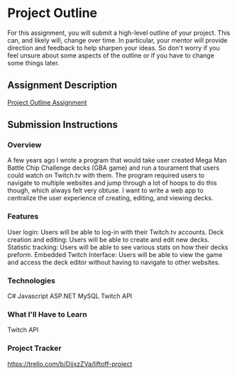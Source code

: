 # Project Outline
For this assignment, you will submit a high-level outline of your project. This can, and likely will, change over time. In particular, your mentor will provide direction and feedback to help sharpen your ideas. So don't worry if you feel unsure about some aspects of the outline or if you have to change some things later.

## Assignment Description
[Project Outline Assignment](https://education.launchcode.org/liftoff/modules/assignments/project-outline)

## Submission Instructions

### Overview
A few years ago I wrote a program that would take user created Mega Man Battle Chip Challenge decks (GBA game) and run a tourament that users could watch on Twitch.tv with them. The program required users to navigate to multiple websites and jump through a lot of hoops to do this though, which always felt very obtuse. I want to write a web app to centralize the user experience of creating, editing, and viewing decks.
### Features
User login: Users will be able to log-in with their Twitch.tv accounts.
Deck creation and editing: Users will be able to create and edit new decks.
Statistic tracking: Users will be able to see various stats on how their decks preform.
Embedded Twitch Interface: Users will be able to view the game and access the deck editor without having to navigate to other websites.
### Technologies
C#
Javascript
ASP.NET
MySQL
Twitch API
### What I'll Have to Learn
Twitch API
### Project Tracker
https://trello.com/b/DijxzZVa/liftoff-project

